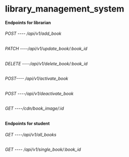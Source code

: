 #  library_management_system

#### Endpoints for librarian 



###### POST  ---- /api/v1/add_book
###### 	PATCH ----/api/v1/update_book/:book_id
###### 	DELETE ----/api/v1/delete_book/:book_id
###### 	POST---- /api/v1/activate_book
###### 	POST ----/api/v1/deactivate_book
###### 	GET  ----/cdn/book_image/:id


#### Endpoints for student 
###### GET ----/api/v1/all_books
###### GET ---- /api/v1/single_book/:book_id

